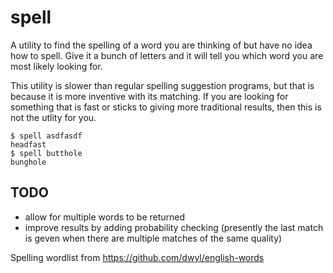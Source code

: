 # spell

A utility to find the spelling of a word you are thinking of but have no idea how to spell. Give it a bunch of letters and it will tell you which word you are most likely looking for.

This utility is slower than regular spelling suggestion programs, but that is because it is more inventive with its matching. If you are looking for something that is fast or sticks to giving more traditional results, then this is not the utlity for you.

```
$ spell asdfasdf
headfast
$ spell butthole
bunghole
```

## TODO

- allow for multiple words to be returned
- improve results by adding probability checking (presently the last match is geven when there are multiple matches of the same quality)

Spelling wordlist from https://github.com/dwyl/english-words
